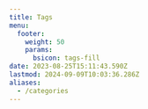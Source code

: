 ```yaml
---
title: Tags
menu:
  footer:
    weight: 50
    params:
      bsicon: tags-fill
date: 2023-08-25T15:11:43.590Z
lastmod: 2024-09-09T10:03:36.286Z
aliases:
  - /categories
---
```

